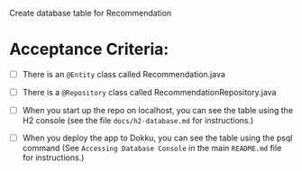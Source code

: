 Create database table for Recommendation


# Acceptance Criteria:

- [ ] There is an `@Entity` class called Recommendation.java
- [ ] There is a `@Repository` class called RecommendationRepository.java
- [ ] When you start up the repo on localhost, you can see the table
      using the H2 console (see the file `docs/h2-database.md` for 
      instructions.)
- [ ] When you deploy the app to Dokku, you can see the table
      using the psql command (See `Accessing Database Console` in the
      main `README.md` file for instructions.)

